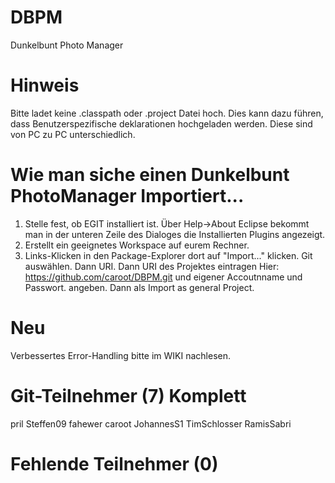 DBPM
====

Dunkelbunt Photo Manager

Hinweis
=======
Bitte ladet keine .classpath oder .project Datei hoch.
Dies kann dazu führen, dass Benutzerspezifische deklarationen hochgeladen werden.
Diese sind von PC zu PC unterschiedlich.

Wie man siche einen Dunkelbunt PhotoManager Importiert...
====================================================== 
1. Stelle fest, ob EGIT installiert ist.
   Über Help->About Eclipse bekommt man in der unteren Zeile des Dialoges die Installierten Plugins angezeigt.
2. Erstellt ein geeignetes Workspace auf eurem Rechner.
3. Links-Klicken in den Package-Explorer dort auf "Import..." klicken. Git auswählen. Dann URI. Dann URI des Projektes eintragen
   Hier: https://github.com/caroot/DBPM.git und eigener Accoutnname und Passwort. angeben. Dann als Import as general Project.

Neu
======
Verbessertes Error-Handling bitte im WIKI nachlesen.

Git-Teilnehmer (7) Komplett
==================
pril
Steffen09
fahewer
caroot
JohannesS1
TimSchlosser
RamisSabri

Fehlende Teilnehmer (0)
=======================
